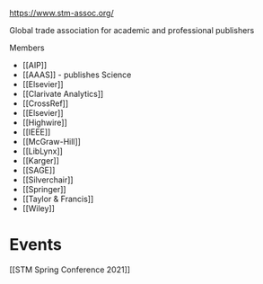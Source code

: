 https://www.stm-assoc.org/

Global trade association for academic and professional publishers

Members
- [[AIP]]
- [[AAAS]] - publishes Science
- [[Elsevier]]
- [[Clarivate Analytics]]
- [[CrossRef]]
- [[Elsevier]]
- [[Highwire]]
- [[IEEE]]
- [[McGraw-Hill]]
- [[LibLynx]]
- [[Karger]]
- [[SAGE]]
- [[Silverchair]]
- [[Springer]]
- [[Taylor & Francis]]
- [[Wiley]]


# Events
[[STM Spring Conference 2021]]

